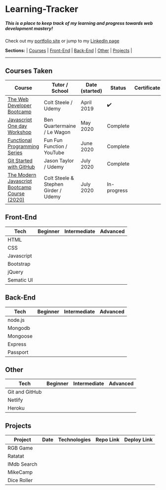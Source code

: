 # Learning-Tracker
##### This is a place to keep track of my learning and progress towards web development mastery!
Check out my [portfolio site](http://www.mikeback.me "mikeback.me") or jump to my [LinkedIn page](https://www.linkedin.com/in/mikeback "linkedin.com/in/mikeback")

**Sections:**  |
[Courses](https://github.com/MakeItBack/Learning-Tracker/blob/master/README.md#courses-taken)  |
[Front-End](https://github.com/MakeItBack/Learning-Tracker/blob/master/README.md#front-end)  |
[Back-End](https://github.com/MakeItBack/Learning-Tracker/blob/master/README.md#back-end)  |
[Other](https://github.com/MakeItBack/Learning-Tracker/blob/master/README.md#other)  |
[Projects](https://github.com/MakeItBack/Learning-Tracker/blob/master/README.md#projects)  |

---

## Courses Taken
| Course | Tutor / School | Date (started) | Status |  Certificate |
|--------|----------------|----------------|--------|--------------|
|[The Web Developer Bootcamp](https://www.udemy.com/course/the-web-developer-bootcamp "The Web Developers Bootcamp")|Colt Steele / Udemy|April 2019|:heavy_check_mark:| |
|[Javascript One day Workshop](https://www.notion.so/Javascript-full-day-b247e04e91434dfea004f58c39399ecc) | Ben Quartermaine / Le Wagon |May 2020| Complete | |
|[Functional Programming Series](https://www.youtube.com/playlist?list=PL0zVEGEvSaeEd9hlmCXrk5yUyqUag-n84) | Fun Fun Function / YouTube | June 2020 | Complete | 
|[Git Started with GitHub](https://www.udemy.com/course/git-started-with-github) | Jason Taylor / Udemy | July 2020 |Complete |  |
|[The Modern Javascript Bootcamp Course (2020)](https://www.udemy.com/course/javascript-beginners-complete-tutorial/) | Colt Steele & Stephen Girder / Udemy | July 2020 |In-progress |  |


## Front-End
| Tech        | Beginner | Intermediate | Advanced | 
|-------------|----------|--------------|----------|
|HTML         |          |   |   |
|CSS          |          |   |   |
|Javascript   |          |   |   |
|Bootstrap    |          |   |   |
|jQuery       |          |   |   |
|Sematic UI   |          |   |   |

## Back-End
| Tech    | Beginner | Intermediate | Advanced | 
|---------|----------|--------------|----------|
|node.js  |          |              |   |
|Mongodb  |          |              |   |
|Mongoose |          |              |   |
|Express  |          |              |   |
|Passport |          |              |   |


## Other  
| Tech            | Beginner | Intermediate | Advanced | 
|-----------------|----------|--------------|----------|
|Git and GitHub   |          |              |          |
|Netlify          |
|Heroku

## Projects
| Project      | Date | Technologies | Repo Link |  Deploy Link |
|--------------|------|--------------|-----------|--------------|
|RGB Game      |   |   |
|Ratatat       |   |   |
|IMdb Search   |   |   |
|MikeCamp      |   |   |
|Dice Roller   |   |   |
